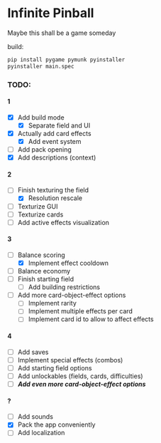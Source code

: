 # Infinite Pinball
Maybe this shall be a game someday

build:
```bash
pip install pygame pymunk pyinstaller
pyinstaller main.spec
```

### TODO:
#### 1
- [x] Add build mode
  - [x] Separate field and UI
- [x] Actually add card effects
  - [x] Add event system
- [ ] Add pack opening
- [x] Add descriptions (context)
#### 2
- [ ] Finish texturing the field
  - [x] Resolution rescale
- [ ] Texturize GUI
- [ ] Texturize cards
- [ ] Add active effects visualization
#### 3
- [ ] Balance scoring
  - [x] Implement effect cooldown
- [ ] Balance economy
- [ ] Finish starting field
  - [ ] Add building restrictions
- [ ] Add more card-object-effect options
  - [ ] Implement rarity
  - [ ] Implement multiple effects per card
  - [ ] Implement card id to allow to affect effects
#### 4
- [ ] Add saves
- [ ] Implement special effects (combos)
- [ ] Add starting field options
- [ ] Add unlockables (fields, cards, difficulties)
- [ ] ***Add even more card-object-effect options***
#### ?
- [ ] Add sounds
- [x] Pack the app conveniently
- [ ] Add localization
